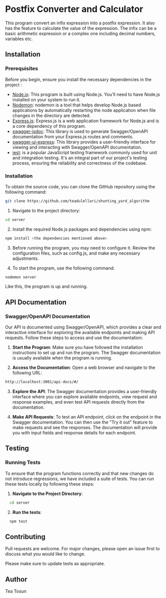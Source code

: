 # Postfix Converter and Calculator

This program convert an infix expression into a postfix expression. It also has the feature to calculate the value of the expression. The infix can be a basic arithmetic expression or a complex one including decimal numbers, variables etc.

## Installation

### Prerequisites

Before you begin, ensure you install the  necessary dependencies in the project :

- [Node.js](https://nodejs.org/): This program is built using Node.js. You'll need to have Node.js installed on your system to run it.
- [Nodemon](https://www.npmjs.com/package/nodemon): nodemon is a tool that helps develop Node.js based applications by automatically restarting the node application when file changes in the directory are detected.
- [Express.js](https://expressjs.com/): Express.js is a web application framework for Node.js and is a core dependency of this program.
- [swagger-jsdoc](https://www.npmjs.com/package/swagger-jsdoc): This library is used to generate Swagger/OpenAPI documentation from your Express.js routes and comments.
- [swagger-ui-express](https://www.npmjs.com/package/swagger-ui-express): This library provides a user-friendly interface for viewing and interacting with Swagger/OpenAPI documentation.
- [jest](https://jestjs.io/docs/getting-started): is a popular JavaScript testing framework commonly used for unit and integration testing. It's an integral part of our project's testing process, ensuring the reliability and correctness of the codebase.

### Installation

To obtain the source code, you can clone the GitHub repository using the following command:
```bash
git clone https://github.com/teadulellari/shunting_yard_algorithm
```
1. Navigate to the project directory:

```bash
cd server
```
2. Install the required Node.js packages and dependencies using npm:
```bash
npm install <the dependencies mentioned above>
```
3. Before running the program, you may need to configure it. Review the configuration files, such as config.js, and make any necessary adjustments.

4. To start the program, use the following command:
```bash
nodemon server
```
Like this, the program is up and running.

## API Documentation

### Swagger/OpenAPI Documentation

Our API is documented using Swagger/OpenAPI, which provides a clear and interactive interface for exploring the available endpoints and making API requests. Follow these steps to access and use the documentation:

1. **Start the Program**: Make sure you have followed the installation instructions to set up and run the program. The Swagger documentation is usually available when the program is running.

2. **Access the Documentation**: Open a web browser and navigate to the following URL:
```bash
http://localhost:3001/api-docs/#/
```
3. **Explore the API**: The Swagger documentation provides a user-friendly interface where you can explore available endpoints, view request and response examples, and even test API requests directly from the documentation.

4. **Make API Requests**: To test an API endpoint, click on the endpoint in the Swagger documentation. You can then use the "Try it out" feature to make requests and see the responses. The documentation will provide you with input fields and response details for each endpoint.

## Testing

### Running Tests

To ensure that the program functions correctly and that new changes do not introduce regressions, we have included a suite of tests. You can run these tests locally by following these steps:

1. **Navigate to the Project Directory**:

 ```bash
   cd server
```
2. **Run the tests**:

 ```bash
   npm test
 ```

## Contributing

Pull requests are welcome. For major changes, please open an issue first
to discuss what you would like to change.

Please make sure to update tests as appropriate.

## Author
Tea Tosun

